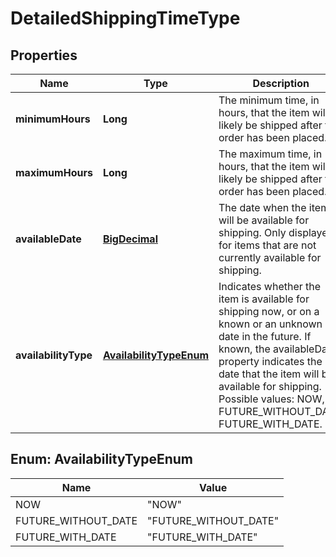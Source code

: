 # DetailedShippingTimeType

## Properties
Name | Type | Description | Notes
------------ | ------------- | ------------- | -------------
**minimumHours** | **Long** | The minimum time, in hours, that the item will likely be shipped after the order has been placed. |  [optional]
**maximumHours** | **Long** | The maximum time, in hours, that the item will likely be shipped after the order has been placed. |  [optional]
**availableDate** | [**BigDecimal**](BigDecimal.md) | The date when the item will be available for shipping. Only displayed for items that are not currently available for shipping. |  [optional]
**availabilityType** | [**AvailabilityTypeEnum**](#AvailabilityTypeEnum) | Indicates whether the item is available for shipping now, or on a known or an unknown date in the future. If known, the availableDate property indicates the date that the item will be available for shipping. Possible values: NOW, FUTURE_WITHOUT_DATE, FUTURE_WITH_DATE. |  [optional]

<a name="AvailabilityTypeEnum"></a>
## Enum: AvailabilityTypeEnum
Name | Value
---- | -----
NOW | &quot;NOW&quot;
FUTURE_WITHOUT_DATE | &quot;FUTURE_WITHOUT_DATE&quot;
FUTURE_WITH_DATE | &quot;FUTURE_WITH_DATE&quot;
